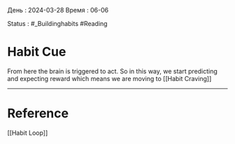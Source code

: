 День : 2024-03-28 
Время : 06-06

Status : #_Buildinghabits #Reading 


# Habit Cue

From here the brain is triggered to act. So in this way, we start predicting and expecting reward which means we are moving to [[Habit Craving]]


---

# Reference
[[Habit Loop]]
